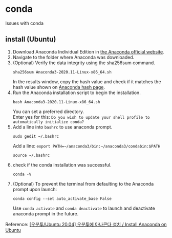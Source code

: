 # conda
Issues with conda

## install (Ubuntu)
1. Download Anaconda Individual Edition in [the Anaconda official website](https://www.anaconda.com/download/success).
2. Navigate to the folder where Anaconda was downloaded.
3. (Optional) Verify the data integrity using the sha256sum command.
    ```
    sha256sum Anaconda3-2020.11-Linux-x86_64.sh
    ```
    In the results window, copy the hash value and check if it matches the hash value shown on [Anaconda hash page](https://docs.anaconda.com/anaconda/hashes/).
4. Run the Anaconda installation script to begin the installation.
    ```
    bash Anaconda3-2020.11-Linux-x86_64.sh
    ```
    You can set a preferred directory.   
    Enter yes for this: `Do you wish to update your shell profile to automatically initialize conda?`
5. Add a line into `bashrc` to use anaconda prompt.
    ```
    sudo gedit ~/.bashrc
    ```
    Add a line: `export PATH=~/anaconda3/bin:~/anaconda3/condabin:$PATH`
    ```
    source ~/.bashrc
    ```
6. check if the conda installation was successful.
    ```
    conda -V
    ```
7. (Optional) To prevent the terminal from defaulting to the Anaconda prompt upon launch:
    ```
    conda config --set auto_activate_base False
    ```
    Use `conda activate` and `conda deactivate` to launch and deactivate anaconda prompt in the future.

Reference: [[우분투/Ubuntu 20.04] 우분투에 아나콘다 설치 / Install Anaconda on Ubuntu](https://ieworld.tistory.com/12)    

